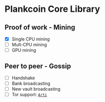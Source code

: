 # Plankcoin Core Library

## Proof of work - Mining

- [x] Single CPU mining
- [ ] Mult-CPU mining
- [ ] GPU mining

## Peer to peer - Gossip

- [ ] Handshake
- [ ] Bank broadcasting
- [ ] New vault broadcasting
- [ ] Tor support: [`Arti`](https://crates.io/crates/arti-client)
